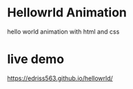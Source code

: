 # Hellowrld Animation 
hello world animation with html and css
# live demo
https://edriss563.github.io/hellowrld/
